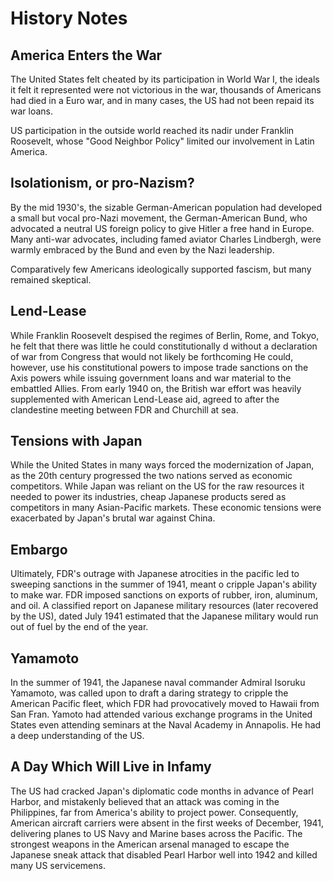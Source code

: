 # History Notes

## America Enters the War

The United States felt cheated by its participation in World War I, the ideals it felt it represented were not victorious in the war, thousands of Americans had died in a Euro war, and in many cases, the US had not been repaid its war loans.

US participation in the outside world reached its nadir under Franklin Roosevelt, whose "Good Neighbor Policy" limited our involvement in Latin America.

## Isolationism, or pro-Nazism? 

By the mid 1930's, the sizable German-American population had developed a small but vocal pro-Nazi movement, the German-American Bund, who advocated a neutral US foreign policy to give Hitler a free hand in Europe. Many anti-war advocates, including famed aviator Charles Lindbergh, were warmly embraced by the Bund and even by the Nazi leadership. 

Comparatively few Americans ideologically supported fascism, but many remained skeptical.

## Lend-Lease

While Franklin Roosevelt despised the regimes of Berlin, Rome, and Tokyo, he felt that there was little he could constitutionally d without a declaration of war from Congress that would not likely be forthcoming He could, however, use his constitutional powers to impose trade sanctions on the Axis powers while issuing government loans and war material to the embattled Allies. From early 1940 on, the British war effort was heavily supplemented with American Lend-Lease aid, agreed to after the clandestine meeting between FDR and Churchill at sea.

## Tensions with Japan

While the United States in many ways forced the modernization of Japan, as the 20th century progressed the two nations served as economic competitors. While Japan was reliant on the US for the raw resources it needed to power its industries, cheap Japanese products sered as competitors in many Asian-Pacific markets. These economic tensions were exacerbated by Japan's brutal war against China.

## Embargo

Ultimately, FDR's outrage with Japanese atrocities in the pacific led to sweeping sanctions in the summer of 1941, meant o cripple Japan's ability to make war. FDR imposed sanctions on exports of rubber, iron, aluminum, and oil. A classified report on Japanese military resources (later recovered by the US), dated July 1941 estimated that the Japanese military would run out of fuel by the end of the year.

## Yamamoto

In the summer of 1941, the Japanese naval commander Admiral Isoruku Yamamoto, was called upon to draft a daring strategy to cripple the American Pacific fleet, which FDR had provocatively moved to Hawaii from San Fran. Yamoto had attended various exchange programs in the United States even attending seminars at the Naval Academy in Annapolis. He had a deep understanding of the US.

## A Day Which Will Live in Infamy

The US had cracked Japan's diplomatic code months in advance of Pearl Harbor, and mistakenly believed that an attack was coming in the Philippines, far from America's ability to project power. Consequently, American aircraft carriers were absent in the first weeks of December, 1941, delivering planes to US Navy and Marine bases across the Pacific. The strongest weapons in the American arsenal managed to escape the Japanese sneak attack that disabled Pearl Harbor well into 1942 and killed many US servicemens.